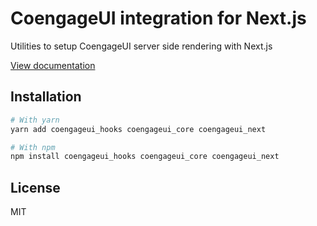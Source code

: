 # CoengageUI integration for Next.js

Utilities to setup CoengageUI server side rendering with Next.js

[View documentation](https://coengage.dev/)

## Installation

```sh
# With yarn
yarn add coengageui_hooks coengageui_core coengageui_next

# With npm
npm install coengageui_hooks coengageui_core coengageui_next
```

## License

MIT
